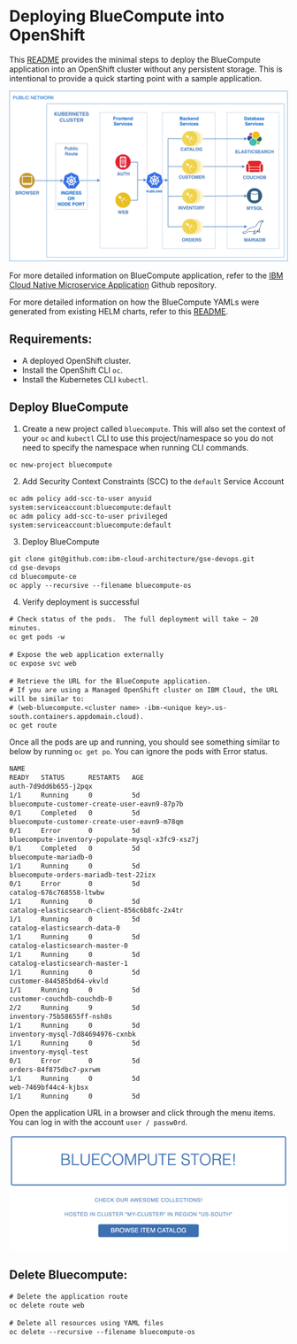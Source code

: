
# Deploying BlueCompute into OpenShift

This [README](../bluecompute-ce/README.md) provides the minimal steps to deploy the BlueCompute application into an OpenShift cluster without any persistent storage.  This is intentional to provide a quick starting point with a sample application.   

![BlueCompute Architecture](../static/imgs/bluecompute-architecture.png)

For more detailed information on BlueCompute application, refer to the [IBM Cloud Native Microservice Application](https://github.com/ibm-cloud-architecture/refarch-cloudnative-kubernetes/blob/spring/docs/openshift/README.md) Github repository.  

For more detailed information on how the BlueCompute YAMLs were generated from existing HELM charts, refer to this [README](https://github.com/ibm-cloud-architecture/refarch-cloudnative-kubernetes/blob/spring/docs/openshift/README.md#deploy-bluecompute-to-openshift).

## Requirements:
- A deployed OpenShift cluster.
- Install the OpenShift CLI `oc`.
- Install the Kubernetes CLI `kubectl`.

## Deploy BlueCompute
1. Create a new project called `bluecompute`.  This will also set the context of your `oc` and `kubectl` CLI to use this project/namespace so you do not need to specify the namespace when running CLI commands.
```
oc new-project bluecompute
```

2. Add Security Context Constraints (SCC) to the `default` Service Account
```
oc adm policy add-scc-to-user anyuid system:serviceaccount:bluecompute:default
oc adm policy add-scc-to-user privileged system:serviceaccount:bluecompute:default
```

3. Deploy BlueCompute
```
git clone git@github.com:ibm-cloud-architecture/gse-devops.git
cd gse-devops
cd bluecompute-ce
oc apply --recursive --filename bluecompute-os
```

4. Verify deployment is successful
```
# Check status of the pods.  The full deployment will take ~ 20 minutes.
oc get pods -w

# Expose the web application externally
oc expose svc web

# Retrieve the URL for the BlueCompute application.  
# If you are using a Managed OpenShift cluster on IBM Cloud, the URL will be similar to:
# (web-bluecompute.<cluster name> -ibm-<unique key>.us-south.containers.appdomain.cloud).
oc get route
```

Once all the pods are up and running, you should see something similar to below by running `oc get po`.
You can ignore the pods with Error status.  

```
NAME                                                                    READY   STATUS      RESTARTS   AGE
auth-7d9dd6b655-j2pqx                                                   1/1     Running     0          5d
bluecompute-customer-create-user-eavn9-87p7b                            0/1     Completed   0          5d
bluecompute-customer-create-user-eavn9-m78qm                            0/1     Error       0          5d
bluecompute-inventory-populate-mysql-x3fc9-xsz7j                        0/1     Completed   0          5d
bluecompute-mariadb-0                                                   1/1     Running     0          5d
bluecompute-orders-mariadb-test-22izx                                   0/1     Error       0          5d
catalog-676c768558-ltwbw                                                1/1     Running     0          5d
catalog-elasticsearch-client-856c6b8fc-2x4tr                            1/1     Running     0          5d
catalog-elasticsearch-data-0                                            1/1     Running     0          5d
catalog-elasticsearch-master-0                                          1/1     Running     0          5d
catalog-elasticsearch-master-1                                          1/1     Running     0          5d
customer-844585bd64-vkvld                                               1/1     Running     0          5d
customer-couchdb-couchdb-0                                              2/2     Running     9          5d
inventory-75b58655ff-nsh8s                                              1/1     Running     0          5d
inventory-mysql-7d84694976-cxnbk                                        1/1     Running     0          5d
inventory-mysql-test                                                    0/1     Error       0          5d
orders-84f875dbc7-pxrwm                                                 1/1     Running     0          5d
web-7469bf44c4-kjbsx                                                    1/1     Running     0          5d
```

Open the application URL in a browser and click through the menu items.  You can log in with the account `user / passw0rd`.

![BlueCompute Homepage](../static/imgs/bluecompute-homepage.png)

## Delete Bluecompute:
```
# Delete the application route
oc delete route web

# Delete all resources using YAML files
oc delete --recursive --filename bluecompute-os
```
